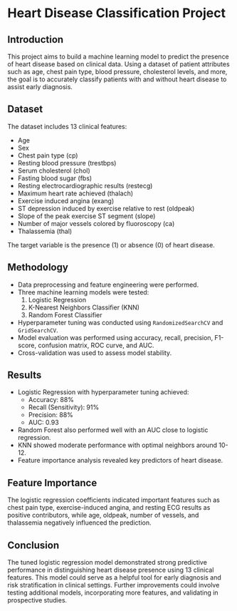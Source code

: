 # Heart Disease Classification Project

## Introduction

This project aims to build a machine learning model to predict the presence of heart disease based on clinical data. Using a dataset of patient attributes such as age, chest pain type, blood pressure, cholesterol levels, and more, the goal is to accurately classify patients with and without heart disease to assist early diagnosis.

## Dataset

The dataset includes 13 clinical features:
- Age
- Sex
- Chest pain type (cp)
- Resting blood pressure (trestbps)
- Serum cholesterol (chol)
- Fasting blood sugar (fbs)
- Resting electrocardiographic results (restecg)
- Maximum heart rate achieved (thalach)
- Exercise induced angina (exang)
- ST depression induced by exercise relative to rest (oldpeak)
- Slope of the peak exercise ST segment (slope)
- Number of major vessels colored by fluoroscopy (ca)
- Thalassemia (thal)

The target variable is the presence (1) or absence (0) of heart disease.

## Methodology

- Data preprocessing and feature engineering were performed.
- Three machine learning models were tested:
  1. Logistic Regression
  2. K-Nearest Neighbors Classifier (KNN)
  3. Random Forest Classifier
- Hyperparameter tuning was conducted using `RandomizedSearchCV` and `GridSearchCV`.
- Model evaluation was performed using accuracy, recall, precision, F1-score, confusion matrix, ROC curve, and AUC.
- Cross-validation was used to assess model stability.

## Results

- Logistic Regression with hyperparameter tuning achieved:
  - Accuracy: 88%
  - Recall (Sensitivity): 91%
  - Precision: 88%
  - AUC: 0.93
- Random Forest also performed well with an AUC close to logistic regression.
- KNN showed moderate performance with optimal neighbors around 10-12.
- Feature importance analysis revealed key predictors of heart disease.

## Feature Importance

The logistic regression coefficients indicated important features such as chest pain type, exercise-induced angina, and resting ECG results as positive contributors, while age, oldpeak, number of vessels, and thalassemia negatively influenced the prediction.

## Conclusion

The tuned logistic regression model demonstrated strong predictive performance in distinguishing heart disease presence using 13 clinical features. This model could serve as a helpful tool for early diagnosis and risk stratification in clinical settings. Further improvements could involve testing additional models, incorporating more features, and validating in prospective studies.

